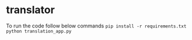 # translator
To run the code follow below commands
`pip install -r requirements.txt
python translation_app.py`
